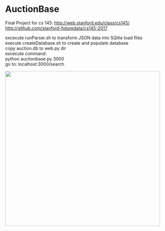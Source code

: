 # AuctionBase
Final Project for cs 145: http://web.stanford.edu/class/cs145/
http://github.com/stanford-futuredata/cs145-2017

excecute runParser.sh to transform JSON data into SQlite load files <br />
execute createDatabase.sh to create and populate database <br />
copy auction.db to web.py dir <br />
excecute command: <br />
python auctionbase.py 3000 <br />
go to: localhost:3000/search <br />


<img src="auctiobase.png" width="500"/>